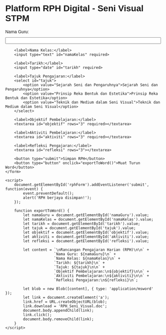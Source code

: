 <!DOCTYPE html>
<html lang="ms">
<head>
    <meta charset="UTF-8">
    <meta name="viewport" content="width=device-width, initial-scale=1.0">
    <title>Platform RPH Digital</title>
    <style>
        body { font-family: Arial, sans-serif; margin: 20px; }
        label, input, select, textarea { display: block; margin-top: 10px; width: 100%; }
        button { margin-top: 20px; padding: 10px; background: #4CAF50; color: white; border: none; cursor: pointer; }
        button:hover { background: #45a049; }
    </style>
</head>
<body>
    <h1>Platform RPH Digital - Seni Visual STPM</h1>
    <form id="rphForm">
        <label>Nama Guru:</label>
        <input type="text" id="namaGuru" required>
        
        <label>Nama Kelas:</label>
        <input type="text" id="namaKelas" required>
        
        <label>Tarikh:</label>
        <input type="date" id="tarikh" required>
        
        <label>Tajuk Pengajaran:</label>
        <select id="tajuk">
            <option value="Sejarah Seni dan Pengaruhnya">Sejarah Seni dan Pengaruhnya</option>
            <option value="Prinsip Reka Bentuk dan Estetika">Prinsip Reka Bentuk dan Estetika</option>
            <option value="Teknik dan Medium dalam Seni Visual">Teknik dan Medium dalam Seni Visual</option>
        </select>
        
        <label>Objektif Pembelajaran:</label>
        <textarea id="objektif" rows="3" required></textarea>
        
        <label>Aktiviti Pembelajaran:</label>
        <textarea id="aktiviti" rows="3" required></textarea>
        
        <label>Refleksi Pengajaran:</label>
        <textarea id="refleksi" rows="3"></textarea>
        
        <button type="submit">Simpan RPH</button>
        <button type="button" onclick="exportToWord()">Muat Turun Word</button>
    </form>

    <script>
        document.getElementById('rphForm').addEventListener('submit', function(event) {
            event.preventDefault();
            alert('RPH berjaya disimpan!');
        });
        
        function exportToWord() {
            let namaGuru = document.getElementById('namaGuru').value;
            let namaKelas = document.getElementById('namaKelas').value;
            let tarikh = document.getElementById('tarikh').value;
            let tajuk = document.getElementById('tajuk').value;
            let objektif = document.getElementById('objektif').value;
            let aktiviti = document.getElementById('aktiviti').value;
            let refleksi = document.getElementById('refleksi').value;
            
            let content = `\nRancangan Pengajaran Harian (RPH)\n\n` +
                          `Nama Guru: ${namaGuru}\n` +
                          `Nama Kelas: ${namaKelas}\n` +
                          `Tarikh: ${tarikh}\n` +
                          `Tajuk: ${tajuk}\n\n` +
                          `Objektif Pembelajaran:\n${objektif}\n\n` +
                          `Aktiviti Pembelajaran:\n${aktiviti}\n\n` +
                          `Refleksi Pengajaran:\n${refleksi}\n`;
            
            let blob = new Blob([content], { type: 'application/msword' });
            let link = document.createElement('a');
            link.href = URL.createObjectURL(blob);
            link.download = 'RPH_Seni_Visual.doc';
            document.body.appendChild(link);
            link.click();
            document.body.removeChild(link);
        }
    </script>
</body>
</html>
